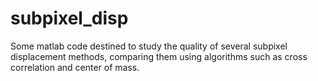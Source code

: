 # subpixel_disp

Some matlab code destined to study the quality of several subpixel displacement methods, comparing them using algorithms such as cross correlation and center of mass.
